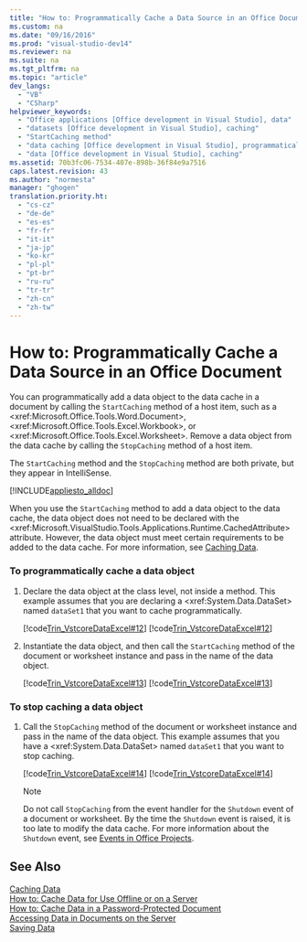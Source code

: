 ```yaml
---
title: "How to: Programmatically Cache a Data Source in an Office Document"
ms.custom: na
ms.date: "09/16/2016"
ms.prod: "visual-studio-dev14"
ms.reviewer: na
ms.suite: na
ms.tgt_pltfrm: na
ms.topic: "article"
dev_langs: 
  - "VB"
  - "CSharp"
helpviewer_keywords: 
  - "Office applications [Office development in Visual Studio], data"
  - "datasets [Office development in Visual Studio], caching"
  - "StartCaching method"
  - "data caching [Office development in Visual Studio], programmatically"
  - "data [Office development in Visual Studio], caching"
ms.assetid: 70b3fc06-7534-407e-898b-36f84e9a7516
caps.latest.revision: 43
ms.author: "normesta"
manager: "ghogen"
translation.priority.ht: 
  - "cs-cz"
  - "de-de"
  - "es-es"
  - "fr-fr"
  - "it-it"
  - "ja-jp"
  - "ko-kr"
  - "pl-pl"
  - "pt-br"
  - "ru-ru"
  - "tr-tr"
  - "zh-cn"
  - "zh-tw"
---
```

# How to: Programmatically Cache a Data Source in an Office Document
  You can programmatically add a data object to the data cache in a document by calling the `StartCaching` method of a host item, such as a \<xref:Microsoft.Office.Tools.Word.Document>, \<xref:Microsoft.Office.Tools.Excel.Workbook>, or \<xref:Microsoft.Office.Tools.Excel.Worksheet>. Remove a data object from the data cache by calling the `StopCaching` method of a host item.  
  
 The `StartCaching` method and the `StopCaching` method are both private, but they appear in IntelliSense.  
  
 [!INCLUDE[appliesto_alldoc](../VS_officedev/includes/appliesto_alldoc_md.md)]  
  
 When you use the `StartCaching` method to add a data object to the data cache, the data object does not need to be declared with the \<xref:Microsoft.VisualStudio.Tools.Applications.Runtime.CachedAttribute> attribute. However, the data object must meet certain requirements to be added to the data cache. For more information, see [Caching Data](../VS_officedev/caching-data.md).  
  
### To programmatically cache a data object  
  
1.  Declare the data object at the class level, not inside a method. This example assumes that you are declaring a \<xref:System.Data.DataSet> named `dataSet1` that you want to cache programmatically.  
  
     [!code[Trin_VstcoreDataExcel#12](../VS_officedev/codesnippet/CSharp/how-to--programmatically-cache-a-data-source-in-an-office-document_1.cs)]
[!code[Trin_VstcoreDataExcel#12](../VS_officedev/codesnippet/VisualBasic/how-to--programmatically-cache-a-data-source-in-an-office-document_1.vb)]  
  
2.  Instantiate the data object, and then call the `StartCaching` method of the document or worksheet instance and pass in the name of the data object.  
  
     [!code[Trin_VstcoreDataExcel#13](../VS_officedev/codesnippet/CSharp/how-to--programmatically-cache-a-data-source-in-an-office-document_2.cs)]
[!code[Trin_VstcoreDataExcel#13](../VS_officedev/codesnippet/VisualBasic/how-to--programmatically-cache-a-data-source-in-an-office-document_2.vb)]  
  
### To stop caching a data object  
  
1.  Call the `StopCaching` method of the document or worksheet instance and pass in the name of the data object. This example assumes that you have a \<xref:System.Data.DataSet> named `dataSet1` that you want to stop caching.  
  
     [!code[Trin_VstcoreDataExcel#14](../VS_officedev/codesnippet/CSharp/how-to--programmatically-cache-a-data-source-in-an-office-document_3.cs)]
[!code[Trin_VstcoreDataExcel#14](../VS_officedev/codesnippet/VisualBasic/how-to--programmatically-cache-a-data-source-in-an-office-document_3.vb)]  
  
    > [!NOTE]  
    >  Do not call `StopCaching` from the event handler for the `Shutdown` event of a document or worksheet. By the time the `Shutdown` event is raised, it is too late to modify the data cache. For more information about the `Shutdown` event, see [Events in Office Projects](../VS_officedev/events-in-office-projects.md).  
  
## See Also  
 [Caching Data](../VS_officedev/caching-data.md)   
 [How to: Cache Data for Use Offline or on a Server](../VS_officedev/how-to--cache-data-for-use-offline-or-on-a-server.md)   
 [How to: Cache Data in a Password-Protected Document](../VS_officedev/how-to--cache-data-in-a-password-protected-document.md)   
 [Accessing Data in Documents on the Server](../VS_officedev/accessing-data-in-documents-on-the-server.md)   
 [Saving Data](../Topic/Saving%20Data.md)  
  
  